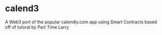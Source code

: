 # calend3
A Web3 port of the popular calendly.com app using Smart Contracts based off of tutoral by Part Time Larry
